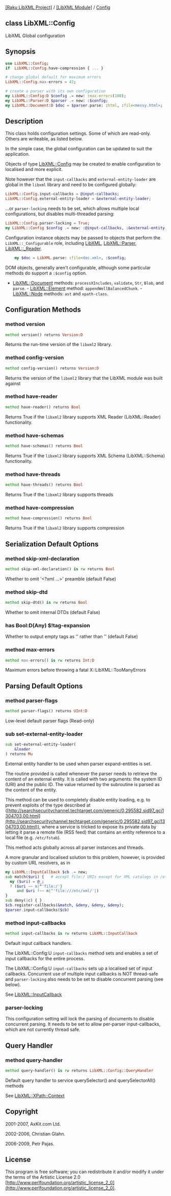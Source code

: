 [[Raku LibXML Project]](https://libxml-raku.github.io)
 / [[LibXML Module]](https://libxml-raku.github.io/LibXML-raku)
 / [Config](https://libxml-raku.github.io/LibXML-raku/Config)

class LibXML::Config
--------------------

LibXML Global configuration

Synopsis
--------

```raku
use LibXML::Config;
if  LibXML::Config.have-compression { ... }

# change global default for maximum errors
LibXML::Config.max-errors = 42;

# create a parser with its own configuration
my LibXML::Config:D $config .= new: :max-errors(100);
my LibXML::Parser:D $parser .= new: :$config;
my LibXML::Document:D $doc = $parser.parse: :html, :file<messy.html>;
```

Description
-----------

This class holds configuration settings. Some of which are read-only. Others are writeable, as listed below.

In the simple case, the global configuration can be updated to suit the application.

Objects of type [LibXML::Config](https://libxml-raku.github.io/LibXML-raku/Config) may be created to enable configuration to localised and more explicit.

Note however that the `input-callbacks` and `external-entity-loader` are global in the `libxml` library and need to be configured globally:

```raku
LibXML::Config.input-callbacks = @input-callbacks;
LibXML::Config.external-entity-loader = &external-entity-loader;
```

...or `parser-locking` needs to be set, which allows multiple local configurations, but disables multi-threaded parsing:

```raku
LibXML::Config.parser-locking = True;
my LibXML::Config $config .= new: :@input-callbacks, :&external-entity-loader;
```

Configuration instance objects may be passed to objects that perform the `LibXML::_Configurable` role, including [LibXML](https://libxml-raku.github.io/LibXML-raku), [LibXML::Parser](https://libxml-raku.github.io/LibXML-raku/Parser), [LibXML::_Reader](https://libxml-raku.github.io/LibXML-raku/_Reader).

```raku
    my $doc = LibXML.parse: :file<doc.xml>, :$config;
```

DOM objects, generally aren't configurable, although some particular methods do support a `:$config` option.

- [LibXML::Document](https://libxml-raku.github.io/LibXML-raku/Document) methods: `processXIncludes`, `validate`, `Str`, `Blob`, and `parse`. - [LibXML::Element](https://libxml-raku.github.io/LibXML-raku/Element) method: `appendWellBalancedChunk`. - [LibXML::Node](https://libxml-raku.github.io/LibXML-raku/Node) methods: `ast` and `xpath-class`.

Configuration Methods
---------------------

### method version

```raku
method version() returns Version:D
```

Returns the run-time version of the `libxml2` library.

### method config-version

```raku
method config-version() returns Version:D
```

Returns the version of the `libxml2` library that the LibXML module was built against

### method have-reader

```raku
method have-reader() returns Bool
```

Returns True if the `libxml2` library supports XML Reader (LibXML::Reader) functionality.

### method have-schemas

```raku
method have-schemas() returns Bool
```

Returns True if the `libxml2` library supports XML Schema (LibXML::Schema) functionality.

### method have-threads

```raku
method have-threads() returns Bool
```

Returns True if the `libxml2` library supports threads

### method have-compression

```raku
method have-compression() returns Bool
```

Returns True if the `libxml2` library supports compression

Serialization Default Options
-----------------------------

### method skip-xml-declaration

```raku
method skip-xml-declaration() is rw returns Bool
```

Whether to omit '<?xml ...>' preamble (default False)

### method skip-dtd

```raku
method skip-dtd() is rw returns Bool
```

Whether to omit internal DTDs (default False)

### has Bool:D(Any) $!tag-expansion

Whether to output empty tags as '<a></a>' rather than '<a/>' (default False)

### method max-errors

```raku
method max-errors() is rw returns Int:D
```

Maximum errors before throwing a fatal X::LibXML::TooManyErrors

Parsing Default Options
-----------------------

### method parser-flags

```raku
method parser-flags() returns UInt:D
```

Low-level default parser flags (Read-only)

### sub set-external-entity-loader

```raku
sub set-external-entity-loader(
    &loader
) returns Mu
```

External entity handler to be used when parser expand-entities is set.

The routine provided is called whenever the parser needs to retrieve the content of an external entity. It is called with two arguments: the system ID (URI) and the public ID. The value returned by the subroutine is parsed as the content of the entity. 

This method can be used to completely disable entity loading, e.g. to prevent exploits of the type described at ([http://searchsecuritychannel.techtarget.com/generic/0,295582,sid97_gci1304703,00.html](http://searchsecuritychannel.techtarget.com/generic/0,295582,sid97_gci1304703,00.html)), where a service is tricked to expose its private data by letting it parse a remote file (RSS feed) that contains an entity reference to a local file (e.g. `/etc/fstab`).

This method acts globally across all parser instances and threads.

A more granular and localised solution to this problem, however, is provided by custom URL resolvers, as in

```raku
my LibXML::InputCallback $cb .= new;
sub match($uri) {   # accept file:/ URIs except for XML catalogs in /etc/xml/
  my ($uri) = @_;
  ? ($uri ~~ m|^'file:/'}
     and $uri !~~ m|^'file:///etc/xml/'|)
}
sub deny(|c) { }
$cb.register-callbacks(&match, &deny, &deny, &deny);
$parser.input-callbacks($cb)
```

### method input-callbacks

```raku
method input-callbacks is rw returns LibXML::InputCallback
```

Default input callback handlers.

The LibXML::Config:U `input-callbacks` method sets and enables a set of input callbacks for the entire process.

The LibXML::Config:U `input-callbacks` sets up a localised set of input callbacks. Concurrent use of multiple input callbacks is NOT thread-safe and `parser-locking` also needs to be set to disable concurrent parsing (see below).

See [LibXML::InputCallback](https://libxml-raku.github.io/LibXML-raku/InputCallback)

### parser-locking

This configuration setting will lock the parsing of documents to disable concurrent parsing. It needs to be set to allow per-parser input-callbacks, which are not currently thread safe.

Query Handler
-------------

### method query-handler

```raku
method query-handler() is rw returns LibXML::Config::QueryHandler
```

Default query handler to service querySelector() and querySelectorAll() methods

See [LibXML::XPath::Context](https://libxml-raku.github.io/LibXML-raku/XPath/Context)

Copyright
---------

2001-2007, AxKit.com Ltd.

2002-2006, Christian Glahn.

2006-2009, Petr Pajas.

License
-------

This program is free software; you can redistribute it and/or modify it under the terms of the Artistic License 2.0 [http://www.perlfoundation.org/artistic_license_2_0](http://www.perlfoundation.org/artistic_license_2_0).

